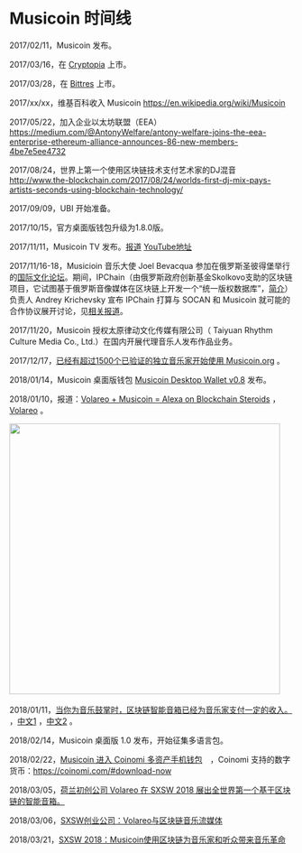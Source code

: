 # Musicoin 时间线

2017/02/11，Musicoin 发布。

2017/03/16，在 [Cryptopia](https://www.cryptopia.co.nz/Exchange/?market=MUSIC_BTC) 上市。 

2017/03/28，在 [Bittres](https://bittrex.com/Market/Index?MarketName=BTC-MUSIC) 上市。

2017/xx/xx，维基百科收入 Musicoin https://en.wikipedia.org/wiki/Musicoin

2017/05/22，加入企业以太坊联盟（EEA）https://medium.com/@AntonyWelfare/antony-welfare-joins-the-eea-enterprise-ethereum-alliance-announces-86-new-members-4be7e5ee4732

2017/08/24，世界上第一个使用区块链技术支付艺术家的DJ混音 http://www.the-blockchain.com/2017/08/24/worlds-first-dj-mix-pays-artists-seconds-using-blockchain-technology/ 

2017/09/09，UBI 开始准备。

2017/10/15，官方桌面版钱包升级为1.8.0版。

2017/11/11，Musicoin TV 发布。[报道](https://medium.com/@musicoin/official-musicoin-tv-channel-8e0bc3a2995e)  [YouTube地址](https://www.youtube.com/channel/UCLSaD00Q0CjP1b24InfyOcg)

2017/11/16-18，Musicioin 音乐大使 Joel Bevacqua 参加在俄罗斯圣彼得堡举行的[国际文化论坛](https://new.culturalforum.ru)。期间，IPChain（由俄罗斯政府创新基金Skolkovo支助的区块链项目，它试图基于俄罗斯音像媒体在区块链上开发一个“统一版权数据库”，[简介](http://www.wanbizu.com/blockchain/201705229813.html)）负责人 Andrey Krichevsky 宣布 IPChain 打算与 SOCAN 和 Musicoin 就可能的合作协议展开讨论，见[相关报道](https://www.theharddata.com/2017/11/20/russias-ipchain-to-work-with-musicoin/)。

2017/11/20，Musicoin 授权太原律动文化传媒有限公司（ Taiyuan Rhythm Culture Media Co., Ltd.）在国内开展代理音乐人发布作品业务。

2017/12/17，[已经有超过1500个已验证的独立音乐家开始使用 Musicoin.org](https://medium.com/@musicoin/over-1500-verified-independent-musicians-bands-and-labels-now-use-musicoin-a87cfb1f2b1f) 。

2018/01/14，Musicoin 桌面版钱包 [Musicoin Desktop Wallet v0.8](https://github.com/Musicoin/desktop/releases/tag/0.8) 发布。

2018/01/10，报道：[Volareo + Musicoin = Alexa on Blockchain Steroids](https://www.huffingtonpost.com/entry/volareo-musicoin-alexa-on-blockchain-steroids_us_5a55c4ace4b0baa6abf162ba) ，[Volareo](http://volareo.live/) 。

​	<img src="https://img.huffingtonpost.com/asset/5a55cae71d000014005c330c.jpg" width="480">

2018/01/11，[当你为音乐鼓掌时，区块链智能音箱已经为音乐家支付一定的收入。](https://www.digitalmusicnews.com/2018/01/11/volareo-blockchain-smart-speaker/) ，[中文1](http://www.jiemian.com/article/1956277.html)  ，[中文2](http://t.cj.sina.com.cn/articles/view/6459777181/18108609d001004g53) 。

2018/02/14，Musicoin 桌面版 1.0 发布，开始征集多语言包。

2018/02/22，[Musicoin 进入 Coinomi 多资产手机钱包](https://medium.com/@musicoin/musicoin-added-to-coinomi-multi-asset-mobile-wallet-eb9bd3d77d66)　，Coinomi 支持的数字货币：https://coinomi.com/#download-now

2018/03/05，[荷兰初创公司 Volareo 在 SXSW 2018 展出全世界第一个基于区块链的智能音箱。](http://www.nibletz.com/events/sxsw/dutch-volareo)

2018/03/06，[SXSW创业公司：Volareo与区块链音乐流媒体](http://www.ovdream.com/create/news/info/id/2018030611170906e1f9b994304f68ab.shtml)

2018/03/21，[SXSW 2018：Musicoin使用区块链为音乐家和听众带来音乐革命](http://www.nibletz.com/events/sxsw/musicoin-interview)